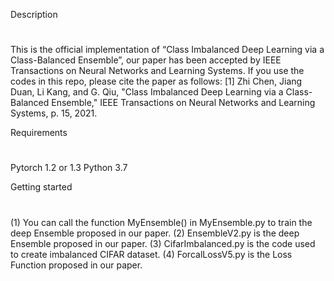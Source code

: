 Description
#
This is the official implementation of “Class Imbalanced Deep Learning via a Class-Balanced Ensemble”, our paper has been accepted by IEEE Transactions on Neural Networks and Learning Systems. If you use the codes in this repo, please cite the paper as follows:
[1]	Zhi Chen, Jiang Duan, Li Kang, and G. Qiu, "Class Imbalanced Deep Learning via a Class-Balanced Ensemble," IEEE Transactions on Neural Networks and Learning Systems, p. 15, 2021.


Requirements
#
Pytorch 1.2 or 1.3
Python 3.7

Getting started
#
(1)	You can call the function MyEnsemble() in MyEnsemble.py to train the deep Ensemble proposed in our paper.
(2)	EnsembleV2.py is the deep Ensemble proposed in our paper. 
(3)	CifarImbalanced.py is the code used to create imbalanced CIFAR dataset.
(4)	ForcalLossV5.py is the Loss Function proposed in our paper.

